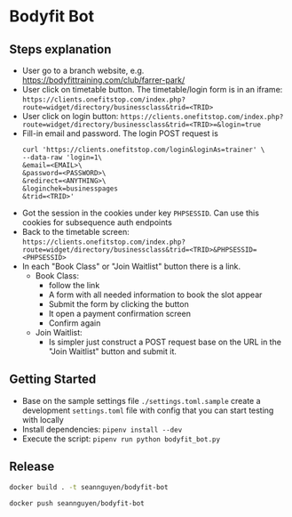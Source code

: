 # Bodyfit Bot

## Steps explanation
- User go to a branch website, e.g. https://bodyfittraining.com/club/farrer-park/
- User click on timetable button. The timetable/login form is in an iframe: `https://clients.onefitstop.com/index.php?route=widget/directory/businessclass&trid=<TRID>`
- User click on login button: `https://clients.onefitstop.com/index.php?route=widget/directory/businessclass&trid=<TRID>=&login=true`
- Fill-in email and password. The login POST request is
  ```
  curl 'https://clients.onefitstop.com/login&loginAs=trainer' \
  --data-raw 'login=1\
  &email=<EMAIL>\
  &password=<PASSWORD>\
  &redirect=<ANYTHING>\
  &loginchek=businesspages
  &trid=<TRID>'
  ```
- Got the session in the cookies under key `PHPSESSID`. Can use this cookies for subsequence auth endpoints
- Back to the timetable screen: `https://clients.onefitstop.com/index.php?route=widget/directory/businessclass&trid=<TRID>&PHPSESSID=<PHPSESSID>`
- In each "Book Class" or "Join Waitlist" button there is a link.
  - Book Class:
    - follow the link
    - A form with all needed information to book the slot appear
    - Submit the form by clicking the button
    - It open a payment confirmation screen
    - Confirm again
  - Join Waitlist:
    - Is simpler just construct a POST request base on the URL in the "Join Waitlist" button and submit it.

## Getting Started
- Base on the sample settings file `./settings.toml.sample` create a development `settings.toml` file with config that you can start testing with locally
- Install dependencies: `pipenv install --dev`
- Execute the script: `pipenv run python bodyfit_bot.py`

## Release
```sh
docker build . -t seannguyen/bodyfit-bot

docker push seannguyen/bodyfit-bot
```
